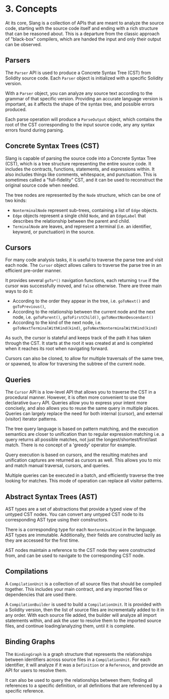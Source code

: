 # 3. Concepts

At its core, Slang is a collection of APIs that are meant to analyze the source code,
starting with the source code itself and ending with a rich structure that can be reasoned about.
This is a departure from the classic approach of "black-box" compilers,
which are handed the input and only their output can be observed.

## Parsers

The `Parser` API is used to produce a Concrete Syntax Tree (CST) from Solidity source code.
Each `Parser` object is initialized with a specific Solidity version.

With a `Parser` object, you can analyze any source text according to the grammar of that specific version.
Providing an accurate language version is important, as it affects the shape of the syntax tree, and possible errors produced.

Each parse operation will produce a `ParseOutput` object, which contains the root of the CST corresponding to the input source code,
any any syntax errors found during parsing.

## Concrete Syntax Trees (CST)

Slang is capable of parsing the source code into a Concrete Syntax Tree (CST), which is a tree structure representing the entire source code.
It includes the contracts, functions, statements, and expressions within. It also includes things like comments, whitespace, and punctuation.
This is sometimes called a "full-fidelity" CST, and it can be used to reconstruct the original source code when needed.

The tree nodes are represented by the `Node` structure, which can be one of two kinds:

- `NonterminalNode` represent sub-trees, containing a list of `Edge` objects.
- `Edge` objects represent a single child `Node`, and an `EdgeLabel` that describes the relationship between the parent and child.
- `TerminalNode` are leaves, and represent a terminal (i.e. an identifier, keyword, or punctuation) in the source.

## Cursors

For many code analysis tasks, it is useful to traverse the parse tree and visit each node.
The `Cursor` object allows callers to traverse the parse tree in an efficient pre-order manner.

It provides several `goTo*()` navigation functions, each returning `true` if the
cursor was successfully moved, and `false` otherwise. There are three main ways
to do it:

- According to the order they appear in the tree, i.e. `goToNext()` and `goToPrevious()`,
- According to the relationship between the current node and the next node, i.e. `goToParent()`, `goToFirstChild()`, `goToNextNonDescendant()`
- According to the kind of the next node, i.e. `goToNextTerminalWithKind(kind)`, `goToNextNonterminalWithKind(kind)`

As such, the cursor is stateful and keeps track of the path it has taken through the CST.
It starts at the root it was created at and is completed when it reaches its root when navigating forward.

Cursors can also be cloned, to allow for multiple traversals of the same tree,
or spawned, to allow for traversing the subtree of the current node.

## Queries

The `Cursor` API is a low-level API that allows you to traverse the CST in a
procedural manner. However, it is often more convenient to use the declarative
`Query` API. Queries allow you to express your intent more concisely, and also
allows you to reuse the same query in multiple places. Queries can largely
replace the need for both internal (cursor), and external (visitor) iterator
patterns.

The tree query language is based on pattern matching, and the
execution semantics are closer to unification than to regular expression
matching i.e. a query returns all possible matches, not just the
longest/shortest/first/last match. There is no concept of a 'greedy' operator
for example.

Query execution is based on cursors, and the resulting matches and unification
captures are returned as cursors as well. This allows you to mix and match
manual traversal, cursors, and queries.

Multiple queries can be executed in a batch, and efficiently traverse the tree
looking for matches. This mode of operation can replace all visitor patterns.

## Abstract Syntax Trees (AST)

AST types are a set of abstractions that provide a typed view of the untyped CST nodes.
You can convert any untyped CST node to its corresponding AST type using their constructors.

There is a corresponding type for each `NonterminalKind` in the language. AST types are immutable.
Additionally, their fields are constructed lazily as they are accessed for the first time.

AST nodes maintain a reference to the CST node they were constructed from,
and can be used to navigate to the corresponding CST node.

## Compilations

A `CompilationUnit` is a collection of all source files that should be compiled together.
This includes your main contract, and any imported files or dependencies that are used there.

A `CompilationBuilder` is used to build a `CompilationUnit`. It is provided with a Solidity version,
then the list of source files are incrementally added to it in any order. With each source file added,
the builder will analyze all import statements within, and ask the user to resolve them to the imported source files,
and continue loading/analyzing them, until it is complete.

## Binding Graphs

The `BindingGraph` is a graph structure that represents the relationships between identifiers across source files in a `CompilationUnit`.
For each identifier, it will analyze if it was a `Definition` or a `Reference`, and provide an API for users to resolve them.

It can also be used to query the relationships between them;
finding all references to a specific definition,
or all definitions that are referenced by a specific reference.

